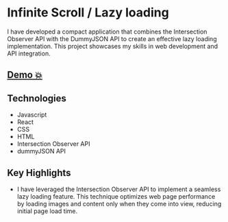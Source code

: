 # Infinite Scroll / Lazy loading
I have developed a compact application that combines the Intersection Observer API with the DummyJSON API to create an effective lazy loading implementation. This project showcases my skills in web development and API integration.
## [Demo 💥](https://infinite-scroll-mauve-phi.vercel.app)

## Technologies

- Javascript
- React
- CSS
- HTML
- Intersection Observer API
- dummyJSON API

## Key Highlights
- I have leveraged the Intersection Observer API to implement a seamless lazy loading feature. This technique optimizes web page performance by loading images and content only when they come into view, reducing initial page load time.
